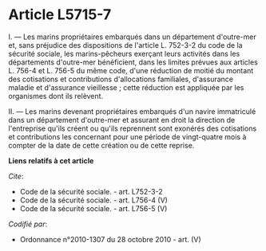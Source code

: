 # Article L5715-7

I. ― Les marins propriétaires embarqués dans un département d'outre-mer et, sans préjudice des dispositions de l'article L.
752-3-2 du code de la sécurité sociale, les marins-pêcheurs exerçant leurs activités dans les départements d'outre-mer
bénéficient, dans les limites prévues aux articles L. 756-4 et L. 756-5 du même code, d'une réduction de moitié du montant
des cotisations et contributions d'allocations familiales, d'assurance maladie et d'assurance vieillesse ; cette réduction
est appliquée par les organismes dont ils relèvent. 

II. ― Les marins devenant propriétaires embarqués d'un navire immatriculé dans un département d'outre-mer et assurant en
droit la direction de l'entreprise qu'ils créent ou qu'ils reprennent sont exonérés des cotisations et contributions les
concernant pour une période de vingt-quatre mois à compter de la date de cette création ou de cette reprise.

**Liens relatifs à cet article**

_Cite_:

  - Code de la sécurité sociale. - art. L752-3-2
  - Code de la sécurité sociale. - art. L756-4 (V)
  - Code de la sécurité sociale. - art. L756-5 (V)

_Codifié par_:

  - Ordonnance n°2010-1307 du 28 octobre 2010 - art. (V)
